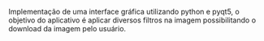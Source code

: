 Implementação de uma interface gráfica utilizando python e pyqt5, o objetivo do aplicativo é aplicar diversos filtros na imagem possibilitando o download da imagem pelo usuário.
